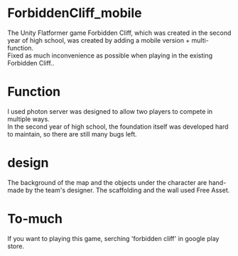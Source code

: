 # ForbiddenCliff_mobile

The Unity Flatformer game Forbidden Cliff, which was created in the second year of high school, was created by adding a mobile version + multi-function.<br>
Fixed as much inconvenience as possible when playing in the existing Forbidden Cliff..<br>

#  Function
 I used photon server was designed to allow two players to compete in multiple ways.<br>
 In the second year of high school, the foundation itself was developed hard to maintain, so there are still many bugs left.
 
# design
The background of the map and the objects under the character are hand-made by the team's designer.
The scaffolding and the wall used Free Asset.

# To-much
If you want to playing this game, serching 'forbidden cliff' in google play store.
